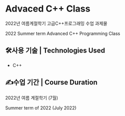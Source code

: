 # Advaced C++ Class
2022년 여름계절학기 고급C++프로그래밍 수업 과제물

2022 Summer term Advanced C++ Programming Class

## 🛠️사용 기술 | Technologies Used
- C++

## ✍️수업 기간 | Course Duration
2022년 여름 계절학기 (7월)

Summer term of 2022 (July 2022)
